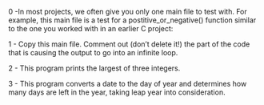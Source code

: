 0 -In most projects, we often give you only one main file to test with. For example, this main file is a test for a postitive_or_negative() function similar to the one you worked with in an earlier C project:

1 - Copy this main file. Comment out (don’t delete it!) the part of the code that is causing the output to go into an infinite loop.

2 - This program prints the largest of three integers.

3 - This program converts a date to the day of year and determines how many days are left in the year, taking leap year into consideration.
